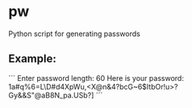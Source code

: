 # pw
Python script for generating passwords

## Example:
´´´
Enter password length:
60
Here is your password:
1a#q%6=L\D#d4XpWu,<X@n&4?bcG~6$ItbOr!u>?Gy&&S"@aB8N_pa.USb?]
´´´
